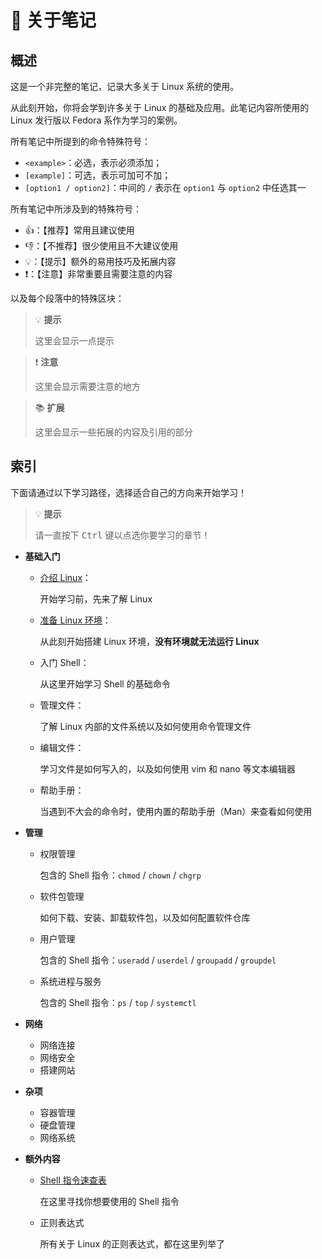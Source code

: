 # 📔 关于笔记

## 概述

这是一个非完整的笔记，记录大多关于 Linux 系统的使用。

从此刻开始，你将会学到许多关于 Linux 的基础及应用。此笔记内容所使用的 Linux 发行版以 Fedora 系作为学习的案例。

所有笔记中所提到的命令特殊符号：

- `<example>`：必选，表示必须添加；
- `[example]`：可选，表示可加可不加；
- `[option1 / option2]`：中间的 `/` 表示在 `option1` 与 `option2` 中任选其一

所有笔记中所涉及到的特殊符号：

- 👍：【推荐】常用且建议使用
- 👎：【不推荐】很少使用且不大建议使用
- 💡：【提示】额外的易用技巧及拓展内容
- ❗：【注意】非常重要且需要注意的内容

以及每个段落中的特殊区块：

>💡 **提示**
>
>这里会显示一点提示

>❗ **注意**
>
>这里会显示需要注意的地方

>📚 **扩展**
>
>这里会显示一些拓展的内容及引用的部分

## 索引

下面请通过以下学习路径，选择适合自己的方向来开始学习！

>💡 **提示**
>
>请一直按下 <kbd>Ctrl</kbd> 键以点选你要学习的章节！

- **基础入门**

    - [介绍 Linux](About-Linux.md)：

        开始学习前，先来了解 Linux 

    - [准备 Linux 环境](Starter/1-Prepare.md)：

        从此刻开始搭建 Linux 环境，**没有环境就无法运行 Linux**

    - 入门 Shell：

        从这里开始学习 Shell 的基础命令

    - 管理文件：

        了解 Linux 内部的文件系统以及如何使用命令管理文件

    - 编辑文件：

      学习文件是如何写入的，以及如何使用 vim 和 nano 等文本编辑器
      
    - 帮助手册：

        当遇到不大会的命令时，使用内置的帮助手册（Man）来查看如何使用

- **管理**

    - 权限管理

        包含的 Shell 指令：`chmod` / `chown` / `chgrp`

    - 软件包管理

        如何下载、安装、卸载软件包，以及如何配置软件仓库

    - 用户管理

        包含的 Shell 指令：`useradd` / `userdel` / `groupadd` / `groupdel`

    - 系统进程与服务

        包含的 Shell 指令：`ps` / `top` / `systemctl`

- **网络**

    - 网络连接
    - 网络安全
    - 搭建网站

- **杂项**

    - 容器管理
    - 硬盘管理
    - 网络系统

- **额外内容**
  - [Shell 指令速查表](Extra/Shell-Command.md)

      在这里寻找你想要使用的 Shell 指令

  - 正则表达式

      所有关于 Linux 的正则表达式，都在这里列举了

      
      
      